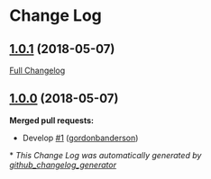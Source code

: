 # Change Log

## [1.0.1](https://github.com/gordonbanderson/silverstripe-timezones/tree/1.0.1) (2018-05-07)
[Full Changelog](https://github.com/gordonbanderson/silverstripe-timezones/compare/1.0.0...1.0.1)

## [1.0.0](https://github.com/gordonbanderson/silverstripe-timezones/tree/1.0.0) (2018-05-07)
**Merged pull requests:**

-  Develop [\#1](https://github.com/gordonbanderson/silverstripe-timezones/pull/1) ([gordonbanderson](https://github.com/gordonbanderson))



\* *This Change Log was automatically generated by [github_changelog_generator](https://github.com/skywinder/Github-Changelog-Generator)*